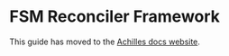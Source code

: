 # FSM Reconciler Framework

This guide has moved to the [Achilles docs website](https://pages.github.snooguts.net/reddit/achilles-docs/dev-guides/sdk-apply-objects/).
